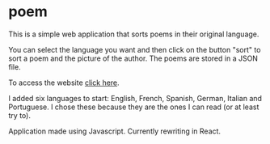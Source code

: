 # poem
This is a simple web application that sorts poems in their original language.

You can select the language you want and then click on the button "sort" to sort a poem and the picture of the author. The poems are stored in a JSON file.

To access the website <a href="https://lucaspetti.github.io/poem/" target="_blank">click here</a>.

I added six languages to start: English, French, Spanish, German, Italian and Portuguese.
I chose these because they are the ones I can read (or at least try to).

Application made using Javascript. Currently rewriting in React.
